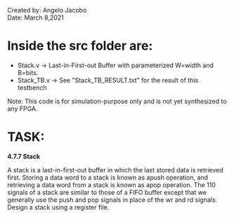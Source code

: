 Created by: Angelo Jacobo  
Date: March 8,2021  

# Inside the src folder are:  
* Stack.v -> Last-in-First-out Buffer with parameterized W=width and B=bits.  
* Stack_TB.v -> See "Stack_TB_RESULT.txt" for the result of this testbench  

Note: This code is for simulation-purpose only and is not yet synthesized to any FPGA.

# TASK:
**4.7.7 Stack**

A stack is a last-in-first-out buffer in which the last stored data is retrieved first. Storing a
data word to a stack is known as apush operation, and retrieving a data word from a stack
is known as apop operation. The 110 signals of a stack are similar to those of a FIFO buffer
except that we generally use the push and pop signals in place of the wr and rd signals.
Design a stack using a register file.
